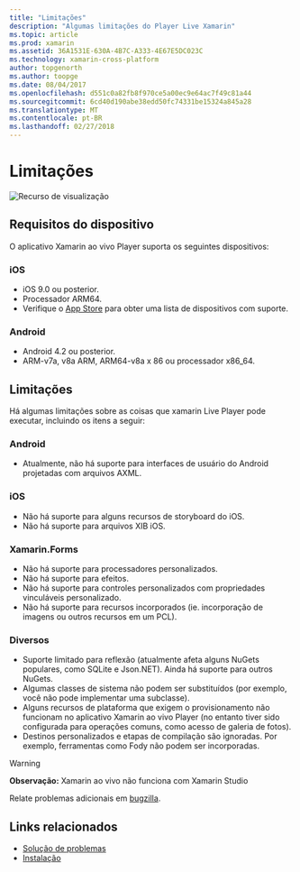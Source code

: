 ```yaml
---
title: "Limitações"
description: "Algumas limitações do Player Live Xamarin"
ms.topic: article
ms.prod: xamarin
ms.assetid: 36A1531E-630A-4B7C-A333-4E67E5DC023C
ms.technology: xamarin-cross-platform
author: topgenorth
ms.author: toopge
ms.date: 08/04/2017
ms.openlocfilehash: d551c0a82fb8f970ce5a00ec9e64ac7f49c81a44
ms.sourcegitcommit: 6cd40d190abe38edd50fc74331be15324a845a28
ms.translationtype: MT
ms.contentlocale: pt-BR
ms.lasthandoff: 02/27/2018
---
```

# <a name="limitations"></a>Limitações

![Recurso de visualização](~/media/shared/preview.png)

## <a name="device-requirements"></a>Requisitos do dispositivo
O aplicativo Xamarin ao vivo Player suporta os seguintes dispositivos:

### <a name="ios"></a>iOS
- iOS 9.0 ou posterior.
- Processador ARM64.
- Verifique o [App Store](https://itunes.apple.com/us/app/xamarin-live-player/id1228841832?mt=8) para obter uma lista de dispositivos com suporte.

### <a name="android"></a>Android
- Android 4.2 ou posterior.
- ARM-v7a, v8a ARM, ARM64-v8a x 86 ou processador x86_64.


## <a name="limitations"></a>Limitações

Há algumas limitações sobre as coisas que xamarin Live Player pode executar, incluindo os itens a seguir:

### <a name="android"></a>Android
- Atualmente, não há suporte para interfaces de usuário do Android projetadas com arquivos AXML.

### <a name="ios"></a>iOS
- Não há suporte para alguns recursos de storyboard do iOS.
- Não há suporte para arquivos XIB iOS.

### <a name="xamarinforms"></a>Xamarin.Forms
- Não há suporte para processadores personalizados.
- Não há suporte para efeitos.
- Não há suporte para controles personalizados com propriedades vinculáveis personalizado.
- Não há suporte para recursos incorporados (ie. incorporação de imagens ou outros recursos em um PCL).

### <a name="misc"></a>Diversos
- Suporte limitado para reflexão (atualmente afeta alguns NuGets populares, como SQLite e Json.NET). Ainda há suporte para outros NuGets.
- Algumas classes de sistema não podem ser substituídos (por exemplo, você não pode implementar uma subclasse).
- Alguns recursos de plataforma que exigem o provisionamento não funcionam no aplicativo Xamarin ao vivo Player (no entanto tiver sido configurada para operações comuns, como acesso de galeria de fotos).
- Destinos personalizados e etapas de compilação são ignoradas. Por exemplo, ferramentas como Fody não podem ser incorporadas.

> [!WARNING]
> **Observação:** Xamarin ao vivo não funciona com Xamarin Studio

Relate problemas adicionais em [bugzilla](https://aka.ms/live-player-report-issue).


## <a name="related-links"></a>Links relacionados

- [Solução de problemas](~/tools/live-player/troubleshooting.md)
- [Instalação](~/tools/live-player/install.md)
